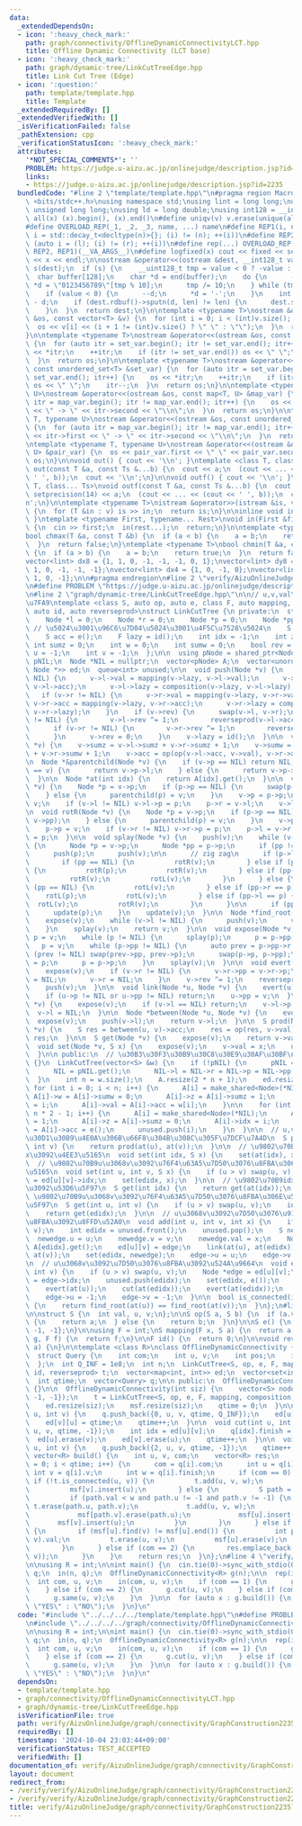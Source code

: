 ```yaml
---
data:
  _extendedDependsOn:
  - icon: ':heavy_check_mark:'
    path: graph/connectivity/OfflineDynamicConnectivityLCT.hpp
    title: Offline Dynamic Connectivity (LCT base)
  - icon: ':heavy_check_mark:'
    path: graph/dynamic-tree/LinkCutTreeEdge.hpp
    title: Link Cut Tree (Edge)
  - icon: ':question:'
    path: template/template.hpp
    title: Template
  _extendedRequiredBy: []
  _extendedVerifiedWith: []
  _isVerificationFailed: false
  _pathExtension: cpp
  _verificationStatusIcon: ':heavy_check_mark:'
  attributes:
    '*NOT_SPECIAL_COMMENTS*': ''
    PROBLEM: https://judge.u-aizu.ac.jp/onlinejudge/description.jsp?id=2235
    links:
    - https://judge.u-aizu.ac.jp/onlinejudge/description.jsp?id=2235
  bundledCode: "#line 2 \"template/template.hpp\"\n#pragma region Macros\n#include\
    \ <bits/stdc++.h>\nusing namespace std;\nusing lint = long long;\nusing ull =\
    \ unsigned long long;\nusing ld = long double;\nusing int128 = __int128_t;\n#define\
    \ all(x) (x).begin(), (x).end()\n#define uniqv(v) v.erase(unique(all(v)), v.end())\n\
    #define OVERLOAD_REP(_1, _2, _3, name, ...) name\n#define REP1(i, n) for (auto\
    \ i = std::decay_t<decltype(n)>{}; (i) != (n); ++(i))\n#define REP2(i, l, r) for\
    \ (auto i = (l); (i) != (r); ++(i))\n#define rep(...) OVERLOAD_REP(__VA_ARGS__,\
    \ REP2, REP1)(__VA_ARGS__)\n#define logfixed(x) cout << fixed << setprecision(10)\
    \ << x << endl;\n\nostream &operator<<(ostream &dest, __int128_t value) {\n  ostream::sentry\
    \ s(dest);\n  if (s) {\n    __uint128_t tmp = value < 0 ? -value : value;\n  \
    \  char buffer[128];\n    char *d = end(buffer);\n    do {\n      --d;\n     \
    \ *d = \"0123456789\"[tmp % 10];\n      tmp /= 10;\n    } while (tmp != 0);\n\
    \    if (value < 0) {\n      --d;\n      *d = '-';\n    }\n    int len = end(buffer)\
    \ - d;\n    if (dest.rdbuf()->sputn(d, len) != len) {\n      dest.setstate(ios_base::badbit);\n\
    \    }\n  }\n  return dest;\n}\n\ntemplate <typename T>\nostream &operator<<(ostream\
    \ &os, const vector<T> &v) {\n  for (int i = 0; i < (int)v.size(); i++) {\n  \
    \  os << v[i] << (i + 1 != (int)v.size() ? \" \" : \"\");\n  }\n  return os;\n\
    }\n\ntemplate <typename T>\nostream &operator<<(ostream &os, const set<T> &set_var)\
    \ {\n  for (auto itr = set_var.begin(); itr != set_var.end(); itr++) {\n    os\
    \ << *itr;\n    ++itr;\n    if (itr != set_var.end()) os << \" \";\n    itr--;\n\
    \  }\n  return os;\n}\n\ntemplate <typename T>\nostream &operator<<(ostream &os,\
    \ const unordered_set<T> &set_var) {\n  for (auto itr = set_var.begin(); itr !=\
    \ set_var.end(); itr++) {\n    os << *itr;\n    ++itr;\n    if (itr != set_var.end())\
    \ os << \" \";\n    itr--;\n  }\n  return os;\n}\n\ntemplate <typename T, typename\
    \ U>\nostream &operator<<(ostream &os, const map<T, U> &map_var) {\n  for (auto\
    \ itr = map_var.begin(); itr != map_var.end(); itr++) {\n    os << itr->first\
    \ << \" -> \" << itr->second << \"\\n\";\n  }\n  return os;\n}\n\ntemplate <typename\
    \ T, typename U>\nostream &operator<<(ostream &os, const unordered_map<T, U> &map_var)\
    \ {\n  for (auto itr = map_var.begin(); itr != map_var.end(); itr++) {\n    os\
    \ << itr->first << \" -> \" << itr->second << \"\\n\";\n  }\n  return os;\n}\n\
    \ntemplate <typename T, typename U>\nostream &operator<<(ostream &os, const pair<T,\
    \ U> &pair_var) {\n  os << pair_var.first << \" \" << pair_var.second;\n  return\
    \ os;\n}\n\nvoid out() { cout << '\\n'; }\ntemplate <class T, class... Ts>\nvoid\
    \ out(const T &a, const Ts &...b) {\n  cout << a;\n  (cout << ... << (cout <<\
    \ ' ', b));\n  cout << '\\n';\n}\n\nvoid outf() { cout << '\\n'; }\ntemplate <class\
    \ T, class... Ts>\nvoid outf(const T &a, const Ts &...b) {\n  cout << fixed <<\
    \ setprecision(14) << a;\n  (cout << ... << (cout << ' ', b));\n  cout << '\\\
    n';\n}\n\ntemplate <typename T>\nistream &operator>>(istream &is, vector<T> &v)\
    \ {\n  for (T &in : v) is >> in;\n  return is;\n}\n\ninline void in(void) { return;\
    \ }\ntemplate <typename First, typename... Rest>\nvoid in(First &first, Rest &...rest)\
    \ {\n  cin >> first;\n  in(rest...);\n  return;\n}\n\ntemplate <typename T>\n\
    bool chmax(T &a, const T &b) {\n  if (a < b) {\n    a = b;\n    return true;\n\
    \  }\n  return false;\n}\ntemplate <typename T>\nbool chmin(T &a, const T &b)\
    \ {\n  if (a > b) {\n    a = b;\n    return true;\n  }\n  return false;\n}\n\n\
    vector<lint> dx8 = {1, 1, 0, -1, -1, -1, 0, 1};\nvector<lint> dy8 = {0, 1, 1,\
    \ 1, 0, -1, -1, -1};\nvector<lint> dx4 = {1, 0, -1, 0};\nvector<lint> dy4 = {0,\
    \ 1, 0, -1};\n\n#pragma endregion\n#line 2 \"verify/AizuOnlineJudge/graph/connectivity/GraphConstruction2235lct.test.cpp\"\
    \n#define PROBLEM \"https://judge.u-aizu.ac.jp/onlinejudge/description.jsp?id=2235\"\
    \n#line 2 \"graph/dynamic-tree/LinkCutTreeEdge.hpp\"\n\n// u,v,val\u3092\u5B9A\
    \u7FA9\ntemplate <class S, auto op, auto e, class F, auto mapping, auto composition,\
    \ auto id, auto reverseprod>\nstruct LinkCutTree {\n private:\n  struct Node {\n\
    \    Node *l = 0;\n    Node *r = 0;\n    Node *p = 0;\n    Node *pp = 0;\n   \
    \ // \u5024\u3001\u96C6\u7D04\u5024\u3001\u4F5C\u7528\u5024\n    S val = e();\n\
    \    S acc = e();\n    F lazy = id();\n    int idx = -1;\n    int z = 0;\n   \
    \ int sumz = 0;\n    int w = 0;\n    int sumw = 0;\n    bool rev = 0;\n    int\
    \ u = -1;\n    int v = -1;\n  };\n\n  using pNode = shared_ptr<Node>;\n  pNode\
    \ pNIL;\n  Node *NIL = nullptr;\n  vector<pNode> A;\n  vector<unordered_map<int,\
    \ Node *>> ed;\n  queue<int> unused;\n\n  void push(Node *v) {\n    if (v->l !=\
    \ NIL) {\n      v->l->val = mapping(v->lazy, v->l->val);\n      v->l->acc = mapping(v->lazy,\
    \ v->l->acc);\n      v->l->lazy = composition(v->lazy, v->l->lazy);\n    }\n \
    \   if (v->r != NIL) {\n      v->r->val = mapping(v->lazy, v->r->val);\n     \
    \ v->r->acc = mapping(v->lazy, v->r->acc);\n      v->r->lazy = composition(v->lazy,\
    \ v->r->lazy);\n    }\n    if (v->rev) {\n      swap(v->l, v->r);\n      if (v->l\
    \ != NIL) {\n        v->l->rev ^= 1;\n        reverseprod(v->l->acc);\n      }\n\
    \      if (v->r != NIL) {\n        v->r->rev ^= 1;\n        reverseprod(v->r->acc);\n\
    \      }\n      v->rev = 0;\n    }\n    v->lazy = id();\n  }\n\n  void update(Node\
    \ *v) {\n    v->sumz = v->l->sumz + v->r->sumz + 1;\n    v->sumw = v->l->sumw\
    \ + v->r->sumw + 1;\n    v->acc = op(op(v->l->acc, v->val), v->r->acc);\n  }\n\
    \n  Node *&parentchild(Node *v) {\n    if (v->p == NIL) return NIL;\n    if (v->p->l\
    \ == v) {\n      return v->p->l;\n    } else {\n      return v->p->r;\n    }\n\
    \  }\n\n  Node *at(int idx) {\n    return A[idx].get();\n  }\n\n  void rotL(Node\
    \ *v) {\n    Node *p = v->p;\n    if (p->p == NIL) {\n      swap(p->pp, v->pp);\n\
    \    } else {\n      parentchild(p) = v;\n    }\n    v->p = p->p;\n    p->p =\
    \ v;\n    if (v->l != NIL) v->l->p = p;\n    p->r = v->l;\n    v->l = p;\n  }\n\
    \n  void rotR(Node *v) {\n    Node *p = v->p;\n    if (p->p == NIL) {\n      swap(p->pp,\
    \ v->pp);\n    } else {\n      parentchild(p) = v;\n    }\n    v->p = p->p;\n\
    \    p->p = v;\n    if (v->r != NIL) v->r->p = p;\n    p->l = v->r;\n    v->r\
    \ = p;\n  }\n\n  void splay(Node *v) {\n    push(v);\n    while (v->p != NIL)\
    \ {\n      Node *p = v->p;\n      Node *pp = p->p;\n      if (pp != NIL) push(pp);\n\
    \      push(p);\n      push(v);\n\n      // zig zag\n      if (p->l == v) {\n\
    \        if (pp == NIL) {\n          rotR(v);\n        } else if (pp->l == p)\
    \ {\n          rotR(p);\n          rotR(v);\n        } else if (pp->r == p) {\n\
    \          rotR(v);\n          rotL(v);\n        }\n      } else {\n        if\
    \ (pp == NIL) {\n          rotL(v);\n        } else if (pp->r == p) {\n      \
    \    rotL(p);\n          rotL(v);\n        } else if (pp->l == p) {\n        \
    \  rotL(v);\n          rotR(v);\n        }\n      }\n\n      if (pp != NIL) update(pp);\n\
    \      update(p);\n    }\n    update(v);\n  }\n\n  Node *find_root(Node *v) {\n\
    \    expose(v);\n    while (v->l != NIL) {\n      push(v);\n      v = v->l;\n\
    \    }\n    splay(v);\n    return v;\n  }\n\n  void expose(Node *v) {\n    auto\
    \ p = v;\n    while (p != NIL) {\n      splay(p);\n      p = p->pp;\n    }\n \
    \   p = v;\n    while (p->pp != NIL) {\n      auto prev = p->pp->r;\n      if\
    \ (prev != NIL) swap(prev->pp, prev->p);\n      swap(p->p, p->pp);\n      p->p->r\
    \ = p;\n      p = p->p;\n    }\n    splay(v);\n  }\n\n  void evert(Node *v) {\n\
    \    expose(v);\n    if (v->r != NIL) {\n      v->r->pp = v->r->p;\n      v->r->p\
    \ = NIL;\n      v->r = NIL;\n    }\n    v->rev ^= 1;\n    reverseprod(v->acc);\n\
    \    push(v);\n  }\n\n  void link(Node *u, Node *v) {\n    evert(u);\n    evert(v);\n\
    \    if (u->p != NIL or u->pp != NIL) return;\n    u->pp = v;\n  }\n\n  void cut(Node\
    \ *v) {\n    expose(v);\n    if (v->l == NIL) return;\n    v->l->p = NIL;\n  \
    \  v->l = NIL;\n  }\n\n  Node *between(Node *u, Node *v) {\n    evert(u);\n  \
    \  expose(v);\n    push(v->l);\n    return v->l;\n  }\n\n  S prod(Node *u, Node\
    \ *v) {\n    S res = between(u, v)->acc;\n    res = op(res, v->val);\n    return\
    \ res;\n  }\n\n  S get(Node *v) {\n    expose(v);\n    return v->val;\n  }\n\n\
    \  void set(Node *v, S x) {\n    expose(v);\n    v->val = x;\n    update(v);\n\
    \  }\n\n public:\n  // \u30B3\u30F3\u30B9\u30C8\u30E9\u30AF\u30BF\n  LinkCutTree()\
    \ {}\n  LinkCutTree(vector<S> &w) {\n    if (!pNIL) {\n      pNIL = make_shared<Node>();\n\
    \      NIL = pNIL.get();\n      NIL->l = NIL->r = NIL->p = NIL->pp = NIL;\n  \
    \  }\n    int n = w.size();\n    A.resize(2 * n + 1);\n    ed.resize(n);\n   \
    \ for (int i = 0; i < n; i++) {\n      A[i] = make_shared<Node>(*NIL);\n     \
    \ A[i]->w = A[i]->sumw = 0;\n      A[i]->z = A[i]->sumz = 1;\n      A[i]->idx\
    \ = i;\n      A[i]->val = A[i]->acc = w[i];\n    }\n\n    for (int i = n; i <\
    \ n * 2 - 1; i++) {\n      A[i] = make_shared<Node>(*NIL);\n      A[i]->w = A[i]->sumw\
    \ = 1;\n      A[i]->z = A[i]->sumz = 0;\n      A[i]->idx = i;\n      A[i]->val\
    \ = A[i]->acc = e();\n      unused.push(i);\n    }\n  }\n\n  // u,v\u9593\u306E\
    \u30D1\u30B9\u4E0A\u306B\u66F8\u304B\u308C\u305F\u7DCF\u7A4D\n  S prod(int u,\
    \ int v) {\n    return prod(at(u), at(v));\n  }\n\n  // \u9802\u70B9idx\u306B\
    x\u3092\u4EE3\u5165\n  void set(int idx, S x) {\n    set(at(idx), x);\n  }\n\n\
    \  // \u9802\u70B9u\u3068v\u3092\u76F4\u63A5\u7D50\u3076\u8FBA\u306Bx\u3092\u4EE3\
    \u5165\n  void set(int u, int v, S x) {\n    if (u > v) swap(u, v);\n    int edidx\
    \ = ed[u][v]->idx;\n    set(edidx, x);\n  }\n\n  // \u9802\u70B9idx\u306E\u5024\
    \u3092\u53D6\u5F97\n  S get(int idx) {\n    return get(at(idx));\n  }\n\n  //\
    \ \u9802\u70B9u\u3068v\u3092\u76F4\u63A5\u7D50\u3076\u8FBA\u306E\u5024\u3092\u53D6\
    \u5F97\n  S get(int u, int v) {\n    if (u > v) swap(u, v);\n    int edidx = ed[u][v]->idx;\n\
    \    return get(edidx);\n  }\n\n  // u\u3068v\u3092\u7D50\u3076\u91CD\u307Fx\u306E\
    \u8FBA\u3092\u8FFD\u52A0\n  void add(int u, int v, int x) {\n    if (u > v) swap(u,\
    \ v);\n    int edidx = unused.front();\n    unused.pop();\n    S newedge;\n  \
    \  newedge.u = u;\n    newedge.v = v;\n    newedge.val = x;\n    Node *edge =\
    \ A[edidx].get();\n    ed[u][v] = edge;\n    link(at(u), at(edidx));\n    link(at(edidx),\
    \ at(v));\n    set(edidx, newedge);\n    edge->u = u;\n    edge->v = v;\n  }\n\
    \n  // u\u3068v\u3092\u7D50\u3076\u8FBA\u3092\u524A\u9664\n  void erase(int u,\
    \ int v) {\n    if (u > v) swap(u, v);\n    Node *edge = ed[u][v];\n    int edidx\
    \ = edge->idx;\n    unused.push(edidx);\n    set(edidx, e());\n    ed[u].erase(v);\n\
    \    evert(at(u));\n    cut(at(edidx));\n    evert(at(edidx));\n    cut(at(v));\n\
    \    edge->u = -1;\n    edge->v = -1;\n  }\n\n  bool is_connected(int u, int v)\
    \ {\n    return find_root(at(u)) == find_root(at(v));\n  }\n};\n#line 3 \"graph/connectivity/OfflineDynamicConnectivityLCT.hpp\"\
    \n\nstruct S {\n  int val, u, v;\n};\n\nS op(S a, S b) {\n  if (a.val < b.val)\
    \ {\n    return a;\n  } else {\n    return b;\n  }\n}\n\nS e() {\n  return {10000000,\
    \ -1, -1};\n}\n\nusing F = int;\nS mapping(F x, S a) {\n  return a;\n}\n\nF composition(F\
    \ g, F f) {\n  return f;\n}\n\nF id() {\n  return 0;\n}\n\nvoid reverseprod(S\
    \ a) {\n}\n\ntemplate <class R>\nclass OfflineDynamicConnectivity {\n private:\n\
    \  struct Query {\n    int com;\n    int u, v;\n    int pos;\n    int finish;\n\
    \  };\n  int Q_INF = 1e8;\n  int n;\n  LinkCutTree<S, op, e, F, mapping, composition,\
    \ id, reverseprod> t;\n  vector<map<int, int>> ed;\n  vector<set<int>> msf;\n\
    \  int qtime;\n  vector<Query> q;\n\n public:\n  OfflineDynamicConnectivity()\
    \ {}\n\n  OfflineDynamicConnectivity(int siz) {\n    vector<S> nodew(siz, {int(1e8),\
    \ -1, -1});\n    t = LinkCutTree<S, op, e, F, mapping, composition, id, reverseprod>(nodew);\n\
    \    ed.resize(siz);\n    msf.resize(siz);\n    qtime = 0;\n  }\n\n  void link(int\
    \ u, int v) {\n    q.push_back({0, u, v, qtime, Q_INF});\n    ed[u][v] = qtime;\n\
    \    ed[v][u] = qtime;\n    qtime++;\n  }\n\n  void cut(int u, int v) {\n    q.push_back({1,\
    \ u, v, qtime, -1});\n    int idx = ed[u][v];\n    q[idx].finish = qtime;\n  \
    \  ed[u].erase(v);\n    ed[v].erase(u);\n    qtime++;\n  }\n\n  void same(int\
    \ u, int v) {\n    q.push_back({2, u, v, qtime, -1});\n    qtime++;\n  }\n\n \
    \ vector<R> build() {\n    int u, v, com;\n    vector<R> res;\n    for (int i\
    \ = 0; i < qtime; i++) {\n      com = q[i].com;\n      int u = q[i].u;\n     \
    \ int v = q[i].v;\n      int w = q[i].finish;\n      if (com == 0) {\n       \
    \ if (!t.is_connected(u, v)) {\n          t.add(u, v, w);\n          msf[u].insert(v);\n\
    \          msf[v].insert(u);\n        } else {\n          S path = t.prod(u, v);\n\
    \          if (path.val < w and path.u != -1 and path.v != -1) {\n           \
    \ t.erase(path.u, path.v);\n            t.add(u, v, w);\n            msf[path.u].erase(path.v);\n\
    \            msf[path.v].erase(path.u);\n            msf[u].insert(v);\n     \
    \       msf[v].insert(u);\n          }\n        }\n      } else if (com == 1)\
    \ {\n        if (msf[u].find(v) != msf[u].end()) {\n          int p = t.prod(u,\
    \ v).val;\n          t.erase(u, v);\n          msf[u].erase(v);\n          msf[v].erase(u);\n\
    \        }\n      } else if (com == 2) {\n        res.emplace_back(t.is_connected(u,\
    \ v));\n      }\n    }\n    return res;\n  }\n};\n#line 4 \"verify/AizuOnlineJudge/graph/connectivity/GraphConstruction2235lct.test.cpp\"\
    \n\nusing R = int;\n\nint main() {\n  cin.tie(0)->sync_with_stdio(0);\n  int n,\
    \ q;\n  in(n, q);\n  OfflineDynamicConnectivity<R> g(n);\n\n  rep(i, q) {\n  \
    \  int com, u, v;\n    in(com, u, v);\n    if (com == 1) {\n      g.link(u, v);\n\
    \    } else if (com == 2) {\n      g.cut(u, v);\n    } else if (com == 3) {\n\
    \      g.same(u, v);\n    }\n  }\n\n  for (auto x : g.build()) {\n    out(x ?\
    \ \"YES\" : \"NO\");\n  }\n}\n"
  code: "#include \"../../../../template/template.hpp\"\n#define PROBLEM \"https://judge.u-aizu.ac.jp/onlinejudge/description.jsp?id=2235\"\
    \n#include \"../../../../graph/connectivity/OfflineDynamicConnectivityLCT.hpp\"\
    \n\nusing R = int;\n\nint main() {\n  cin.tie(0)->sync_with_stdio(0);\n  int n,\
    \ q;\n  in(n, q);\n  OfflineDynamicConnectivity<R> g(n);\n\n  rep(i, q) {\n  \
    \  int com, u, v;\n    in(com, u, v);\n    if (com == 1) {\n      g.link(u, v);\n\
    \    } else if (com == 2) {\n      g.cut(u, v);\n    } else if (com == 3) {\n\
    \      g.same(u, v);\n    }\n  }\n\n  for (auto x : g.build()) {\n    out(x ?\
    \ \"YES\" : \"NO\");\n  }\n}\n"
  dependsOn:
  - template/template.hpp
  - graph/connectivity/OfflineDynamicConnectivityLCT.hpp
  - graph/dynamic-tree/LinkCutTreeEdge.hpp
  isVerificationFile: true
  path: verify/AizuOnlineJudge/graph/connectivity/GraphConstruction2235lct.test.cpp
  requiredBy: []
  timestamp: '2024-10-04 23:03:44+09:00'
  verificationStatus: TEST_ACCEPTED
  verifiedWith: []
documentation_of: verify/AizuOnlineJudge/graph/connectivity/GraphConstruction2235lct.test.cpp
layout: document
redirect_from:
- /verify/verify/AizuOnlineJudge/graph/connectivity/GraphConstruction2235lct.test.cpp
- /verify/verify/AizuOnlineJudge/graph/connectivity/GraphConstruction2235lct.test.cpp.html
title: verify/AizuOnlineJudge/graph/connectivity/GraphConstruction2235lct.test.cpp
---
```

